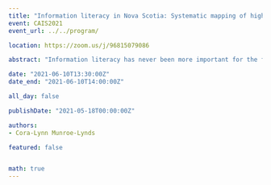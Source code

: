 ```yaml
---
title: "Information literacy in Nova Scotia: Systematic mapping of high school learning outcomes"
event: CAIS2021
event_url: ../../program/

location: https://zoom.us/j/96815079086

abstract: "Information literacy has never been more important for the functioning of the democratic process, and for autonomy over one’s decisions. The Association for College and Research Libraries (ACRL) created a framework for information literacy, which lists six threshold concepts that an information literate individual possesses. This paper seeks to identify information literacy embedded in the Nova Scotia high school curriculum learning outcomes. Information literacy threshold concepts were mapped in the learning outcomes using qualitative coding. Findings from this study will reveal strengths and weaknesses in IL competencies in the Nova Scotia high school courses. This study also provides recommendation for future research."

date: "2021-06-10T13:30:00Z"
date_end: "2021-06-10T14:00:00Z"

all_day: false

publishDate: "2021-05-18T00:00:00Z"

authors:
- Cora-Lynn Munroe-Lynds

featured: false


math: true
---
```

